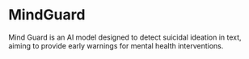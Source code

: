 # MindGuard
Mind Guard is an AI model designed to detect suicidal ideation in text, aiming to provide early warnings for mental health interventions.
